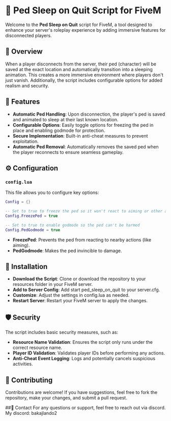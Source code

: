 # 🚀 Ped Sleep on Quit Script for FiveM

Welcome to the **Ped Sleep on Quit** script for FiveM, a tool designed to enhance your server's roleplay experience by adding immersive features for disconnected players. 

## 📝 Overview

When a player disconnects from the server, their ped (character) will be saved at the exact location and automatically transition into a sleeping animation. This creates a more immersive environment where players don't just vanish. Additionally, the script includes configurable options for added realism and security.

## 🎯 Features

- **Automatic Ped Handling**: Upon disconnection, the player's ped is saved and animated to sleep at their last known location.
- **Configurable Options**: Easily toggle options for freezing the ped in place and enabling godmode for protection.
- **Secure Implementation**: Built-in anti-cheat measures to prevent exploitation.
- **Automatic Ped Removal**: Automatically removes the saved ped when the player reconnects to ensure seamless gameplay.

## ⚙️ Configuration

### `config.lua`

This file allows you to configure key options:

```lua
Config = {}

-- Set to true to freeze the ped so it won't react to aiming or other actions
Config.FreezePed = true

-- Set to true to enable godmode so the ped can't be harmed
Config.PedGodmode = true
```

- **FreezePed**: Prevents the ped from reacting to nearby actions (like aiming).
- **PedGodmode**: Makes the ped invincible to damage.

## 🚀 Installation

- **Download the Script**: Clone or download the repository to your resources folder in your FiveM server.
- **Add to Server Config**: Add start ped_sleep_on_quit to your server.cfg.
- **Customize**: Adjust the settings in config.lua as needed.
- **Restart Server**: Restart your FiveM server to apply the changes.

## 🛡️ Security
The script includes basic security measures, such as:

- **Resource Name Validation**: Ensures the script only runs under the correct resource name.
- **Player ID Validation**: Validates player IDs before performing any actions.
- **Anti-Cheat Event Logging**: Logs and potentially cancels suspicious activities.

## 🤝 Contributing
Contributions are welcome! If you have suggestions, feel free to fork the repository, make your changes, and submit a pull request.

##📧 Contact
For any questions or support, feel free to reach out via discord.
My discord: bakajlando2
